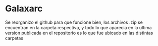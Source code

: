 # Galaxarc
Se reorganizo el github para que funcione bien, los archivos .zip se encuentran en la carpeta respectiva,
y todo lo que aparecia en la ultima version publicada en el repositorio es lo que fue ubicado en las distintas carpetas
